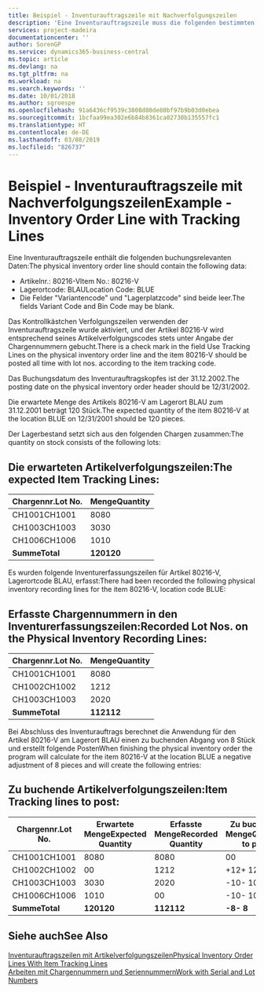 ```yaml
---
title: Beispiel - Inventurauftragszeile mit Nachverfolgungszeilen
description: 'Eine Inventurauftragszeile muss die folgenden bestimmten Daten enthalten:'
services: project-madeira
documentationcenter: ''
author: SorenGP
ms.service: dynamics365-business-central
ms.topic: article
ms.devlang: na
ms.tgt_pltfrm: na
ms.workload: na
ms.search.keywords: ''
ms.date: 10/01/2018
ms.author: sgroespe
ms.openlocfilehash: 91a6436cf9539c3808d80de80bf97b9b03d0ebea
ms.sourcegitcommit: 1bcfaa99ea302e6b84b8361ca02730b135557fc1
ms.translationtype: HT
ms.contentlocale: de-DE
ms.lasthandoff: 03/08/2019
ms.locfileid: "826737"
---
```

# <a name="example---inventory-order-line-with-tracking-lines"></a><span data-ttu-id="6663f-103">Beispiel - Inventurauftragszeile mit Nachverfolgungszeilen</span><span class="sxs-lookup"><span data-stu-id="6663f-103">Example - Inventory Order Line with Tracking Lines</span></span>
<span data-ttu-id="6663f-104">Eine Inventurauftragszeile enthält die folgenden buchungsrelevanten Daten:</span><span class="sxs-lookup"><span data-stu-id="6663f-104">The physical inventory order line should contain the following data:</span></span>  

- <span data-ttu-id="6663f-105">Artikelnr.: 80216-V</span><span class="sxs-lookup"><span data-stu-id="6663f-105">Item No.: 80216-V</span></span>  
- <span data-ttu-id="6663f-106">Lagerortcode: BLAU</span><span class="sxs-lookup"><span data-stu-id="6663f-106">Location Code: BLUE</span></span>  
- <span data-ttu-id="6663f-107">Die Felder "Variantencode" und "Lagerplatzcode" sind beide leer.</span><span class="sxs-lookup"><span data-stu-id="6663f-107">The fields Variant Code and Bin Code may be blank.</span></span>  

<span data-ttu-id="6663f-108">Das Kontrollkästchen Verfolgungszeilen verwenden der Inventurauftragszeile wurde aktiviert, und der Artikel 80216-V wird entsprechend seines Artikelverfolgungscodes stets unter Angabe der Chargennummern gebucht.</span><span class="sxs-lookup"><span data-stu-id="6663f-108">There is a check mark in the field Use Tracking Lines on the physical inventory order line and the item 80216-V should be posted all time with lot nos. according to the item tracking code.</span></span>  

<span data-ttu-id="6663f-109">Das Buchungsdatum des Inventurauftragskopfes ist der 31.12.2002.</span><span class="sxs-lookup"><span data-stu-id="6663f-109">The posting date on the physical inventory order header should be 12/31/2002.</span></span>  

<span data-ttu-id="6663f-110">Die erwartete Menge des Artikels 80216-V am Lagerort BLAU zum 31.12.2001 beträgt 120 Stück.</span><span class="sxs-lookup"><span data-stu-id="6663f-110">The expected quantity of the item 80216-V at the location BLUE on 12/31/2001 should be 120 pieces.</span></span>  

<span data-ttu-id="6663f-111">Der Lagerbestand setzt sich aus den folgenden Chargen zusammen:</span><span class="sxs-lookup"><span data-stu-id="6663f-111">The quantity on stock consists of the following lots:</span></span>  

## <a name="the-expected-item-tracking-lines"></a><span data-ttu-id="6663f-112">Die erwarteten Artikelverfolgungszeilen:</span><span class="sxs-lookup"><span data-stu-id="6663f-112">The expected Item Tracking Lines:</span></span>  

|<span data-ttu-id="6663f-113">**Chargennr.**</span><span class="sxs-lookup"><span data-stu-id="6663f-113">**Lot No.**</span></span>|<span data-ttu-id="6663f-114">**Menge**</span><span class="sxs-lookup"><span data-stu-id="6663f-114">**Quantity**</span></span>|  
|-----------------|------------------|  
|<span data-ttu-id="6663f-115">CH1001</span><span class="sxs-lookup"><span data-stu-id="6663f-115">CH1001</span></span>|<span data-ttu-id="6663f-116">80</span><span class="sxs-lookup"><span data-stu-id="6663f-116">80</span></span>|  
|<span data-ttu-id="6663f-117">CH1003</span><span class="sxs-lookup"><span data-stu-id="6663f-117">CH1003</span></span>|<span data-ttu-id="6663f-118">30</span><span class="sxs-lookup"><span data-stu-id="6663f-118">30</span></span>|  
|<span data-ttu-id="6663f-119">CH1006</span><span class="sxs-lookup"><span data-stu-id="6663f-119">CH1006</span></span>|<span data-ttu-id="6663f-120">10</span><span class="sxs-lookup"><span data-stu-id="6663f-120">10</span></span>|  
|<span data-ttu-id="6663f-121">**Summe**</span><span class="sxs-lookup"><span data-stu-id="6663f-121">**Total**</span></span>|<span data-ttu-id="6663f-122">**120**</span><span class="sxs-lookup"><span data-stu-id="6663f-122">**120**</span></span>|  

<span data-ttu-id="6663f-123">Es wurden folgende Inventurerfassungszeilen für Artikel 80216-V, Lagerortcode BLAU, erfasst:</span><span class="sxs-lookup"><span data-stu-id="6663f-123">There had been recorded the following physical inventory recording lines for the item 80216-V, location code BLUE:</span></span>  

## <a name="recorded-lot-nos-on-the-physical-inventory-recording-lines"></a><span data-ttu-id="6663f-124">Erfasste Chargennummern in den Inventurerfassungszeilen:</span><span class="sxs-lookup"><span data-stu-id="6663f-124">Recorded Lot Nos. on the Physical Inventory Recording Lines:</span></span>  

|<span data-ttu-id="6663f-125">**Chargennr.**</span><span class="sxs-lookup"><span data-stu-id="6663f-125">**Lot No.**</span></span>|<span data-ttu-id="6663f-126">**Menge**</span><span class="sxs-lookup"><span data-stu-id="6663f-126">**Quantity**</span></span>|  
|-----------------|------------------|  
|<span data-ttu-id="6663f-127">CH1001</span><span class="sxs-lookup"><span data-stu-id="6663f-127">CH1001</span></span>|<span data-ttu-id="6663f-128">80</span><span class="sxs-lookup"><span data-stu-id="6663f-128">80</span></span>|  
|<span data-ttu-id="6663f-129">CH1002</span><span class="sxs-lookup"><span data-stu-id="6663f-129">CH1002</span></span>|<span data-ttu-id="6663f-130">12</span><span class="sxs-lookup"><span data-stu-id="6663f-130">12</span></span>|  
|<span data-ttu-id="6663f-131">CH1003</span><span class="sxs-lookup"><span data-stu-id="6663f-131">CH1003</span></span>|<span data-ttu-id="6663f-132">20</span><span class="sxs-lookup"><span data-stu-id="6663f-132">20</span></span>|  
|<span data-ttu-id="6663f-133">**Summe**</span><span class="sxs-lookup"><span data-stu-id="6663f-133">**Total**</span></span>|<span data-ttu-id="6663f-134">**112**</span><span class="sxs-lookup"><span data-stu-id="6663f-134">**112**</span></span>|  

<span data-ttu-id="6663f-135">Bei Abschluss des Inventurauftrags berechnet die Anwendung für den Artikel 80216-V am Lagerort BLAU einen zu buchenden Abgang von 8 Stück und erstellt folgende Posten</span><span class="sxs-lookup"><span data-stu-id="6663f-135">When finishing the physical inventory order the program will calculate for the item 80216-V at the location BLUE a negative adjustment of 8 pieces and will create the following entries:</span></span>  

## <a name="item-tracking-lines-to-post"></a><span data-ttu-id="6663f-136">Zu buchende Artikelverfolgungszeilen:</span><span class="sxs-lookup"><span data-stu-id="6663f-136">Item Tracking lines to post:</span></span>  

|<span data-ttu-id="6663f-137">**Chargennr.**</span><span class="sxs-lookup"><span data-stu-id="6663f-137">**Lot No.**</span></span>|<span data-ttu-id="6663f-138">**Erwartete Menge**</span><span class="sxs-lookup"><span data-stu-id="6663f-138">**Expected Quantity**</span></span>|<span data-ttu-id="6663f-139">**Erfasste Menge**</span><span class="sxs-lookup"><span data-stu-id="6663f-139">**Recorded Quantity**</span></span>|<span data-ttu-id="6663f-140">**Zu buchende Menge**</span><span class="sxs-lookup"><span data-stu-id="6663f-140">**Quantity to post**</span></span>|  
|-----------------|---------------------------|---------------------------|--------------------------|  
|<span data-ttu-id="6663f-141">CH1001</span><span class="sxs-lookup"><span data-stu-id="6663f-141">CH1001</span></span>|<span data-ttu-id="6663f-142">80</span><span class="sxs-lookup"><span data-stu-id="6663f-142">80</span></span>|<span data-ttu-id="6663f-143">80</span><span class="sxs-lookup"><span data-stu-id="6663f-143">80</span></span>|<span data-ttu-id="6663f-144">0</span><span class="sxs-lookup"><span data-stu-id="6663f-144">0</span></span>|  
|<span data-ttu-id="6663f-145">CH1002</span><span class="sxs-lookup"><span data-stu-id="6663f-145">CH1002</span></span>|<span data-ttu-id="6663f-146">0</span><span class="sxs-lookup"><span data-stu-id="6663f-146">0</span></span>|<span data-ttu-id="6663f-147">12</span><span class="sxs-lookup"><span data-stu-id="6663f-147">12</span></span>|<span data-ttu-id="6663f-148">+12</span><span class="sxs-lookup"><span data-stu-id="6663f-148">+ 12</span></span>|  
|<span data-ttu-id="6663f-149">CH1003</span><span class="sxs-lookup"><span data-stu-id="6663f-149">CH1003</span></span>|<span data-ttu-id="6663f-150">30</span><span class="sxs-lookup"><span data-stu-id="6663f-150">30</span></span>|<span data-ttu-id="6663f-151">20</span><span class="sxs-lookup"><span data-stu-id="6663f-151">20</span></span>|<span data-ttu-id="6663f-152">-10</span><span class="sxs-lookup"><span data-stu-id="6663f-152">- 10</span></span>|  
|<span data-ttu-id="6663f-153">CH1006</span><span class="sxs-lookup"><span data-stu-id="6663f-153">CH1006</span></span>|<span data-ttu-id="6663f-154">10</span><span class="sxs-lookup"><span data-stu-id="6663f-154">10</span></span>|<span data-ttu-id="6663f-155">0</span><span class="sxs-lookup"><span data-stu-id="6663f-155">0</span></span>|<span data-ttu-id="6663f-156">-10</span><span class="sxs-lookup"><span data-stu-id="6663f-156">- 10</span></span>|  
|<span data-ttu-id="6663f-157">**Summe**</span><span class="sxs-lookup"><span data-stu-id="6663f-157">**Total**</span></span>|<span data-ttu-id="6663f-158">**120**</span><span class="sxs-lookup"><span data-stu-id="6663f-158">**120**</span></span>|<span data-ttu-id="6663f-159">**112**</span><span class="sxs-lookup"><span data-stu-id="6663f-159">**112**</span></span>|<span data-ttu-id="6663f-160">**-8**</span><span class="sxs-lookup"><span data-stu-id="6663f-160">**- 8**</span></span>|  

## <a name="see-also"></a><span data-ttu-id="6663f-161">Siehe auch</span><span class="sxs-lookup"><span data-stu-id="6663f-161">See Also</span></span>  
 [<span data-ttu-id="6663f-162">Inventurauftragszeilen mit Artikelverfolgungszeilen</span><span class="sxs-lookup"><span data-stu-id="6663f-162">Physical Inventory Order Lines With Item Tracking Lines</span></span>](physical-inventory-order-lines-with-item-tracking-lines.md)  
 [<span data-ttu-id="6663f-163">Arbeiten mit Chargennummern und Seriennummern</span><span class="sxs-lookup"><span data-stu-id="6663f-163">Work with Serial and Lot Numbers</span></span>](../../inventory-how-work-item-tracking.md)
